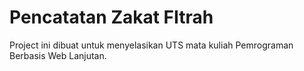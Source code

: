 # Pencatatan Zakat FItrah
Project ini dibuat untuk menyelasikan UTS mata kuliah Pemrograman Berbasis Web Lanjutan.